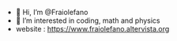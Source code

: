 - 👋 Hi, I’m @Fraiolefano
- 👀 I’m interested in coding, math and physics
- website : https://www.fraiolefano.altervista.org
<!---
Fraiolefano/Fraiolefano is a ✨ special ✨ repository because its `README.md` (this file) appears on your GitHub profile.
You can click the Preview link to take a look at your changes.
--->
